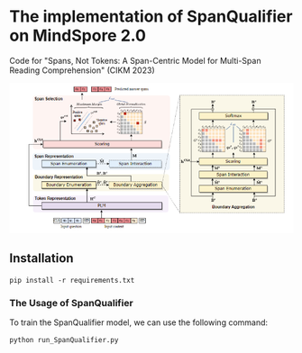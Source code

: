 # The implementation of SpanQualifier on MindSpore 2.0

Code for "Spans, Not Tokens: A Span-Centric Model for Multi-Span Reading
Comprehension" (CIKM 2023)

![model](model.png)


## Installation
```angular2html
pip install -r requirements.txt
```

### The Usage of SpanQualifier
To train the SpanQualifier model, we can use the following command:
```angular2html
python run_SpanQualifier.py
```

